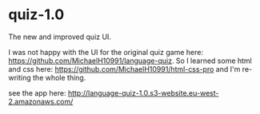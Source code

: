 # quiz-1.0

The new and improved quiz UI.

I was not happy with the UI for the original quiz game here: https://github.com/MichaelH10991/language-quiz. So I learned some html and css here: https://github.com/MichaelH10991/html-css-pro and I'm re-writing the whole thing.

see the app here: http://language-quiz-1.0.s3-website.eu-west-2.amazonaws.com/
